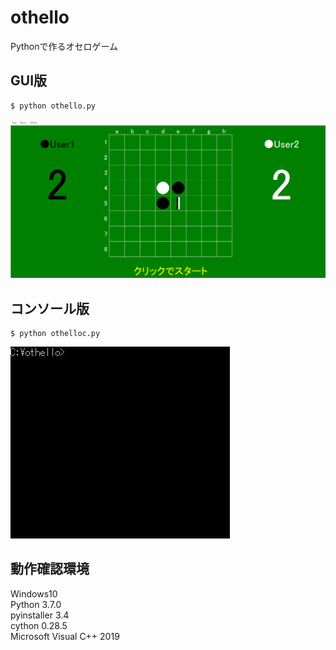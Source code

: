 # othello
Pythonで作るオセロゲーム

## GUI版
```
$ python othello.py
```
![gui](https://github.com/y-tetsu/othello/blob/master/image/gui.gif?raw=true)

## コンソール版
```
$ python othelloc.py
```
![console](https://github.com/y-tetsu/othello/blob/master/image/console.gif?raw=true)

## 動作確認環境
Windows10<br>
Python 3.7.0<br>
pyinstaller 3.4<br>
cython 0.28.5<br>
Microsoft Visual C++ 2019<br>
